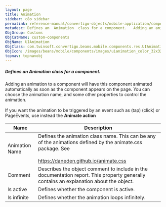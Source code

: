 ```yaml
---
layout: page
title: Animation
sidebar: c8o_sidebar
permalink: reference-manual/convertigo-objects/mobile-application/components/custom-components/animation/
metadesc: Defines an  Animation  class for a component.   Adding an animation to a component will have this component animated automatically as soon as the comp
ObjGroup: Customs
ObjCatName: custom-components
ObjName: UIAnimation
ObjClass: com.twinsoft.convertigo.beans.mobile.components.res.UIAnimation
ObjIcon: /images/beans/mobile/components/images/uianimation_color_32x32.png
topnav: topnavobj
---
```

##### Defines an <i>Animation</i> class for a component. <br/>

 Adding an animation to a component will have this component animated automatically as soon as the component appears on the page. You can choose the animation name, and some other properties to control the animation.<br /><br />If you want the animation to be triggered by an event such as (tap) (click) or PageEvents, use instead the <b>Animate action</b>   

Name | Description 
--- | ---
Animation Name | Defines the animation class name.  This can be any of the animations defined by the animate.css package. See <br /><br /><a href="https://daneden.github.io/animate.css/">https://daneden.github.io/animate.css</a>
Comment | Describes the object comment to include in the documentation report.  This property generally contains an explanation about the object. 
Is active | Defines whether the component is active. 
Is infinite | Defines whether the animation loops infinitely. 

